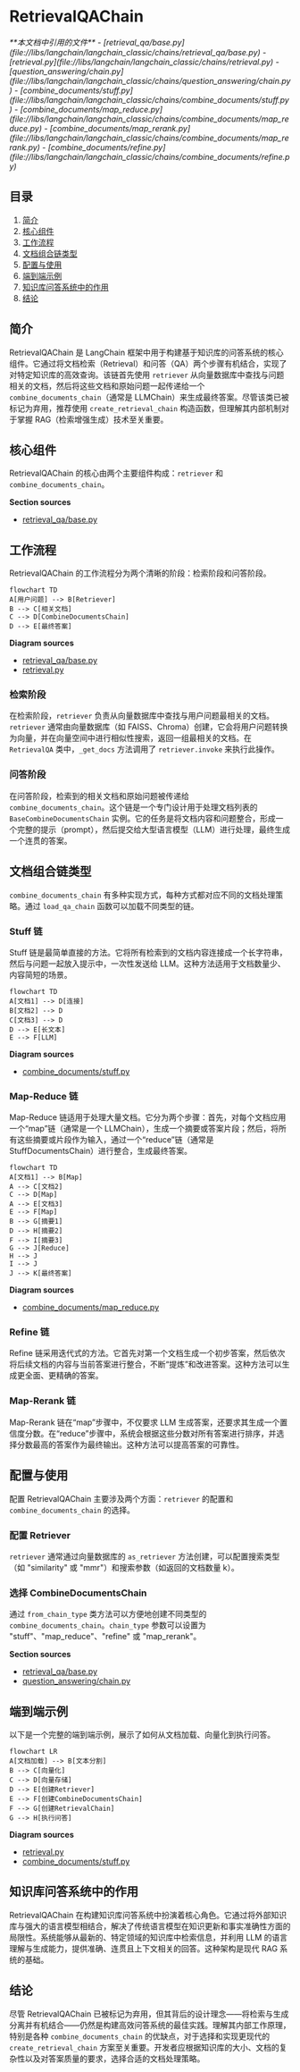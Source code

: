 # RetrievalQAChain

<cite>
**本文档中引用的文件**  
- [retrieval_qa/base.py](file://libs/langchain/langchain_classic/chains/retrieval_qa/base.py)
- [retrieval.py](file://libs/langchain/langchain_classic/chains/retrieval.py)
- [question_answering/chain.py](file://libs/langchain/langchain_classic/chains/question_answering/chain.py)
- [combine_documents/stuff.py](file://libs/langchain/langchain_classic/chains/combine_documents/stuff.py)
- [combine_documents/map_reduce.py](file://libs/langchain/langchain_classic/chains/combine_documents/map_reduce.py)
- [combine_documents/map_rerank.py](file://libs/langchain/langchain_classic/chains/combine_documents/map_rerank.py)
- [combine_documents/refine.py](file://libs/langchain/langchain_classic/chains/combine_documents/refine.py)
</cite>

## 目录
1. [简介](#简介)
2. [核心组件](#核心组件)
3. [工作流程](#工作流程)
4. [文档组合链类型](#文档组合链类型)
5. [配置与使用](#配置与使用)
6. [端到端示例](#端到端示例)
7. [知识库问答系统中的作用](#知识库问答系统中的作用)
8. [结论](#结论)

## 简介

RetrievalQAChain 是 LangChain 框架中用于构建基于知识库的问答系统的核心组件。它通过将文档检索（Retrieval）和问答（QA）两个步骤有机结合，实现了对特定知识库的高效查询。该链首先使用 `retriever` 从向量数据库中查找与问题相关的文档，然后将这些文档和原始问题一起传递给一个 `combine_documents_chain`（通常是 LLMChain）来生成最终答案。尽管该类已被标记为弃用，推荐使用 `create_retrieval_chain` 构造函数，但理解其内部机制对于掌握 RAG（检索增强生成）技术至关重要。

## 核心组件

RetrievalQAChain 的核心由两个主要组件构成：`retriever` 和 `combine_documents_chain`。

**Section sources**
- [retrieval_qa/base.py](file://libs/langchain/langchain_classic/chains/retrieval_qa/base.py#L102-L142)

## 工作流程

RetrievalQAChain 的工作流程分为两个清晰的阶段：检索阶段和问答阶段。

```mermaid
flowchart TD
A[用户问题] --> B[Retriever]
B --> C[相关文档]
C --> D[CombineDocumentsChain]
D --> E[最终答案]
```

**Diagram sources**
- [retrieval_qa/base.py](file://libs/langchain/langchain_classic/chains/retrieval_qa/base.py#L141-L176)
- [retrieval.py](file://libs/langchain/langchain_classic/chains/retrieval.py#L32-L67)

### 检索阶段

在检索阶段，`retriever` 负责从向量数据库中查找与用户问题最相关的文档。`retriever` 通常由向量数据库（如 FAISS、Chroma）创建，它会将用户问题转换为向量，并在向量空间中进行相似性搜索，返回一组最相关的文档。在 `RetrievalQA` 类中，`_get_docs` 方法调用了 `retriever.invoke` 来执行此操作。

### 问答阶段

在问答阶段，检索到的相关文档和原始问题被传递给 `combine_documents_chain`。这个链是一个专门设计用于处理文档列表的 `BaseCombineDocumentsChain` 实例。它的任务是将文档内容和问题整合，形成一个完整的提示（prompt），然后提交给大型语言模型（LLM）进行处理，最终生成一个连贯的答案。

## 文档组合链类型

`combine_documents_chain` 有多种实现方式，每种方式都对应不同的文档处理策略。通过 `load_qa_chain` 函数可以加载不同类型的链。

### Stuff 链

Stuff 链是最简单直接的方法。它将所有检索到的文档内容连接成一个长字符串，然后与问题一起放入提示中，一次性发送给 LLM。这种方法适用于文档数量少、内容简短的场景。

```mermaid
flowchart TD
A[文档1] --> D[连接]
B[文档2] --> D
C[文档3] --> D
D --> E[长文本]
E --> F[LLM]
```

**Diagram sources**
- [combine_documents/stuff.py](file://libs/langchain/langchain_classic/chains/combine_documents/stuff.py#L36-L71)

### Map-Reduce 链

Map-Reduce 链适用于处理大量文档。它分为两个步骤：首先，对每个文档应用一个“map”链（通常是一个 LLMChain），生成一个摘要或答案片段；然后，将所有这些摘要或片段作为输入，通过一个“reduce”链（通常是 StuffDocumentsChain）进行整合，生成最终答案。

```mermaid
flowchart TD
A[文档1] --> B[Map]
A --> C[文档2]
C --> D[Map]
A --> E[文档3]
E --> F[Map]
B --> G[摘要1]
D --> H[摘要2]
F --> I[摘要3]
G --> J[Reduce]
H --> J
I --> J
J --> K[最终答案]
```

**Diagram sources**
- [combine_documents/map_reduce.py](file://libs/langchain/langchain_classic/chains/combine_documents/map_reduce.py#L34-L46)

### Refine 链

Refine 链采用迭代式的方法。它首先对第一个文档生成一个初步答案，然后依次将后续文档的内容与当前答案进行整合，不断“提炼”和改进答案。这种方法可以生成更全面、更精确的答案。

### Map-Rerank 链

Map-Rerank 链在“map”步骤中，不仅要求 LLM 生成答案，还要求其生成一个置信度分数。在“reduce”步骤中，系统会根据这些分数对所有答案进行排序，并选择分数最高的答案作为最终输出。这种方法可以提高答案的可靠性。

## 配置与使用

配置 RetrievalQAChain 主要涉及两个方面：`retriever` 的配置和 `combine_documents_chain` 的选择。

### 配置 Retriever

`retriever` 通常通过向量数据库的 `as_retriever` 方法创建，可以配置搜索类型（如 "similarity" 或 "mmr"）和搜索参数（如返回的文档数量 k）。

### 选择 CombineDocumentsChain

通过 `from_chain_type` 类方法可以方便地创建不同类型的 `combine_documents_chain`。`chain_type` 参数可以设置为 "stuff"、"map_reduce"、"refine" 或 "map_rerank"。

**Section sources**
- [retrieval_qa/base.py](file://libs/langchain/langchain_classic/chains/retrieval_qa/base.py#L102-L142)
- [question_answering/chain.py](file://libs/langchain/langchain_classic/chains/question_answering/chain.py#L263-L283)

## 端到端示例

以下是一个完整的端到端示例，展示了如何从文档加载、向量化到执行问答。

```mermaid
flowchart LR
A[文档加载] --> B[文本分割]
B --> C[向量化]
C --> D[向量存储]
D --> E[创建Retriever]
E --> F[创建CombineDocumentsChain]
F --> G[创建RetrievalChain]
G --> H[执行问答]
```

**Diagram sources**
- [retrieval.py](file://libs/langchain/langchain_classic/chains/retrieval.py#L32-L67)
- [combine_documents/stuff.py](file://libs/langchain/langchain_classic/chains/combine_documents/stuff.py#L36-L71)

## 知识库问答系统中的作用

RetrievalQAChain 在构建知识库问答系统中扮演着核心角色。它通过将外部知识库与强大的语言模型相结合，解决了传统语言模型在知识更新和事实准确性方面的局限性。系统能够从最新的、特定领域的知识库中检索信息，并利用 LLM 的语言理解与生成能力，提供准确、连贯且上下文相关的回答。这种架构是现代 RAG 系统的基础。

## 结论

尽管 RetrievalQAChain 已被标记为弃用，但其背后的设计理念——将检索与生成分离并有机结合——仍然是构建高效问答系统的最佳实践。理解其内部工作原理，特别是各种 `combine_documents_chain` 的优缺点，对于选择和实现更现代的 `create_retrieval_chain` 方案至关重要。开发者应根据知识库的大小、文档的复杂性以及对答案质量的要求，选择合适的文档处理策略。